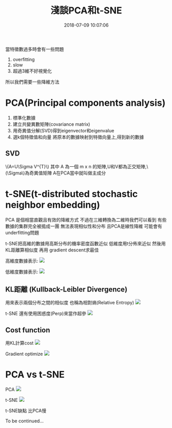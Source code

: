 ﻿---
title: 淺談PCA和t-SNE
tags:
  - PCA
categories:
  - Machine learning
date: 2018-07-09 10:07:06
---

當特徵數過多時會有一些問題
1. overfitting
2. slow
3. 超過3維不好視覺化

所以我們需要一些降維方法

# PCA(Principal components analysis)

1. 標準化數據
2. 建立共變異數矩陣(covariance matrix)
3. 用奇異值分解(SVD)得到eigenvector和eigenvalue
4. 選k個特徵值和向量 將原本的數據映射到特徵向量上,得到新的數據

## SVD

\\(A=U\Sigma V^{T}\\)
其中 A 為一個 m x n 的矩陣,U和V都為正交矩陣,\\(\Sigma\\)為奇異值矩陣
A在PCA當中就叫做主成分

# t-SNE(t-distributed stochastic neighbor embedding)

PCA 是個相當直觀且有效的降維方式
不過在三維轉換為二維時我們可以看到
有些數據的集群完全被搗成一團
無法表現相似性和分布
且PCA是線性降維
可能會有underfitting問題

t-SNE把高維的數據用高斯分布的機率密度函數近似
低維度用t分佈來近似
然後用KL距離算相似度 再用 gradient descent求最佳

高維度數據表示:
![](https://cdn-images-1.medium.com/max/800/1*KxxzB_L8Wi1L-FgznjhkyA.png)

低維度數據表示:
![](https://cdn-images-1.medium.com/max/800/1*OwvAZgYHAfYvKehREGH9WQ.png)

## KL距離 (Kullback-Leibler Divergence)
用來表示兩個分布之間的相似度
也稱為相對熵(Relative Entropy)
![](https://cdn-images-1.medium.com/max/800/1*geKaV3PDC2idMGUCXroJzw.png)

t-SNE
還有使用困惑度(Perp)來當作超參
![](https://cdn-images-1.medium.com/max/800/1*BiQ-gYxdbZsGP5KfYUF9Kg.png)

## Cost function
用KL計算cost
![](https://cdn-images-1.medium.com/max/800/1*2XSnUoPaYB2_FMQ8xMzOuQ.png)

Gradient optimize
![](https://cdn-images-1.medium.com/max/800/1*MzouyFbnSKdeBA7nLJVCPw.png)

# PCA vs t-SNE

PCA
![](https://cdn-images-1.medium.com/max/1000/1*Be6oSLuXgG0cDi2gJEL-wA.jpeg)

t-SNE
![](https://cdn-images-1.medium.com/max/1000/1*5i8McPBKmFOMOcCDjl8w4Q.jpeg)


t-SNE缺點 比PCA慢

To be continued...